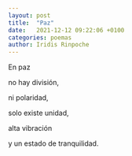 ```yaml
---
layout: post
title:  "Paz"
date:   2021-12-12 09:22:06 +0100
categories: poemas
author: Iridis Rinpoche
---
```


En paz

no hay división,

ni polaridad, 

solo existe unidad,

alta vibración

y un estado de tranquilidad.


